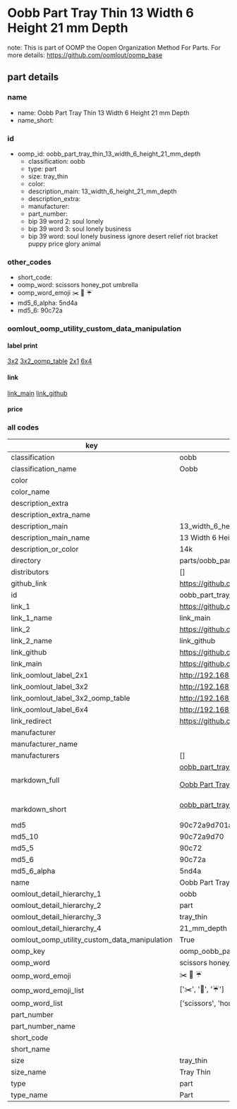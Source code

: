 # Oobb Part Tray Thin 13 Width 6 Height 21 mm Depth  

note: This is part of OOMP the Oopen Organization Method For Parts. For more details: https://github.com/oomlout/oomp_base

##  part details
  







### name
* name: Oobb Part Tray Thin 13 Width 6 Height 21 mm Depth
* name_short: 
### id
* oomp_id: oobb_part_tray_thin_13_width_6_height_21_mm_depth
  * classification: oobb
  * type: part
  * size: tray_thin
  * color: 
  * description_main: 13_width_6_height_21_mm_depth
  * description_extra: 
  * manufacturer: 
  * part_number: 
  * bip 39 word 2: soul lonely
  * bip 39 word 3: soul lonely business
  * bip 39 word: soul lonely business ignore desert relief riot bracket puppy price glory animal

### other_codes
* short_code: 
* oomp_word: scissors honey_pot umbrella
* oomp_word_emoji :scissors: :honey_pot: :umbrella:
* md5_6_alpha: 5nd4a
* md5_6: 90c72a






### oomlout_oomp_utility_custom_data_manipulation
#### label print
[3x2](http://192.168.1.245:1112/?label=oomp%205nd4a)
[3x2_oomp_table](http://192.168.1.108:1112/?label=oomp%205nd4a)
[2x1](http://192.168.1.242:1112/?label=oomp%205nd4a)
[6x4](http://192.168.1.55:1112/?label=oomp%205nd4a)    

#### link

[link_main](https://github.com/oomlout/oomlout_oomp_version_1_messy/tree/main/parts/oobb_part_tray_thin_13_width_6_height_21_mm_depth) [link_github](https://github.com/oomlout/oomlout_oomp_version_1_messy/tree/main/parts/oobb_part_tray_thin_13_width_6_height_21_mm_depth)                             

#### price







### all codes 
| key | value |  
| --- | --- |  
| classification | oobb |  
| classification_name | Oobb |  
| color |  |  
| color_name |  |  
| description_extra |  |  
| description_extra_name |  |  
| description_main | 13_width_6_height_21_mm_depth |  
| description_main_name | 13 Width 6 Height 21 mm Depth |  
| description_or_color | 14k |  
| directory | parts/oobb_part_tray_thin_13_width_6_height_21_mm_depth |  
| distributors | [] |  
| github_link | https://github.com/oomlout/oomlout_oomp_part_src/tree/main/parts/oobb_part_tray_thin_13_width_6_height_21_mm_depth |  
| id | oobb_part_tray_thin_13_width_6_height_21_mm_depth |  
| link_1 | https://github.com/oomlout/oomlout_oomp_version_1_messy/tree/main/parts/oobb_part_tray_thin_13_width_6_height_21_mm_depth |  
| link_1_name | link_main |  
| link_2 | https://github.com/oomlout/oomlout_oomp_version_1_messy/tree/main/parts/oobb_part_tray_thin_13_width_6_height_21_mm_depth |  
| link_2_name | link_github |  
| link_github | https://github.com/oomlout/oomlout_oomp_version_1_messy/tree/main/parts/oobb_part_tray_thin_13_width_6_height_21_mm_depth |  
| link_main | https://github.com/oomlout/oomlout_oomp_version_1_messy/tree/main/parts/oobb_part_tray_thin_13_width_6_height_21_mm_depth |  
| link_oomlout_label_2x1 | http://192.168.1.242:1112/?label=oomp%205nd4a |  
| link_oomlout_label_3x2 | http://192.168.1.245:1112/?label=oomp%205nd4a |  
| link_oomlout_label_3x2_oomp_table | http://192.168.1.108:1112/?label=oomp%205nd4a |  
| link_oomlout_label_6x4 | http://192.168.1.55:1112/?label=oomp%205nd4a |  
| link_redirect | https://github.com/oomlout/oomlout_oomp_version_1_messy/tree/main/parts/oobb_part_tray_thin_13_width_6_height_21_mm_depth |  
| manufacturer |  |  
| manufacturer_name |  |  
| manufacturers | [] |  
| markdown_full | [oobb_part_tray_thin_13_width_6_height_21_mm_depth](none)<br>[](none)<br>[Oobb Part Tray Thin 13 Width 6 Height 21 Mm Depth](none)<br><br> |  
| markdown_short | [oobb_part_tray_thin_13_width_6_height_21_mm_depth](none)<br><br> |  
| md5 | 90c72a9d701ad746d51dd70c3e20ee7d |  
| md5_10 | 90c72a9d70 |  
| md5_5 | 90c72 |  
| md5_6 | 90c72a |  
| md5_6_alpha | 5nd4a |  
| name | Oobb Part Tray Thin 13 Width 6 Height 21 mm Depth |  
| oomlout_detail_hierarchy_1 | oobb |  
| oomlout_detail_hierarchy_2 | part |  
| oomlout_detail_hierarchy_3 | tray_thin |  
| oomlout_detail_hierarchy_4 | 21_mm_depth |  
| oomlout_oomp_utility_custom_data_manipulation | True |  
| oomp_key | oomp_oobb_part_tray_thin_13_width_6_height_21_mm_depth |  
| oomp_word | scissors honey_pot umbrella |  
| oomp_word_emoji | :scissors: :honey_pot: :umbrella: |  
| oomp_word_emoji_list | [':scissors:', ':honey_pot:', ':umbrella:'] |  
| oomp_word_list | ['scissors', 'honey_pot', 'umbrella'] |  
| part_number |  |  
| part_number_name |  |  
| short_code |  |  
| short_name |  |  
| size | tray_thin |  
| size_name | Tray Thin |  
| type | part |  
| type_name | Part |  
